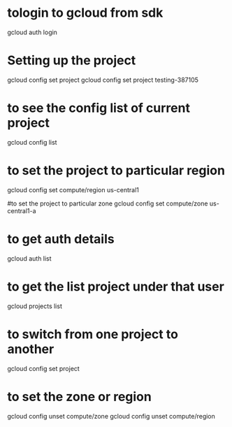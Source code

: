 # tologin to gcloud from sdk
gcloud auth login

# Setting up the project
gcloud config set project <project ID>
gcloud config set project testing-387105

# to see the config list of current project  
gcloud config list

# to set the project to particular region 
gcloud config set compute/region us-central1

#to set the project to particular zone
gcloud config set compute/zone us-central1-a


# to get auth details 
gcloud auth list

# to get the list project under that user 
gcloud projects list

# to switch from one project to another 
 gcloud config set project <project ID>
 
# to set the zone or region 
gcloud config unset compute/zone
gcloud config unset compute/region 
 